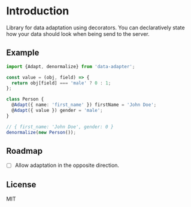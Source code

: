 # Introduction

Library for data adaptation using decorators. You can declaratively state how your data should look when being send to the server.

## Example

```ts
import {Adapt, denormalize} from 'data-adapter';

const value = (obj, field) => {
  return obj[field] === 'male' ? 0 : 1;
};

class Person {
  @Adapt({ name: 'first_name' }) firstName = 'John Doe';
  @Adapt({ value }) gender = 'male';
}

// { first_name: 'John Doe', gender: 0 }
denormalize(new Person());
```

## Roadmap

- [ ] Allow adaptation in the opposite direction.

## License

MIT

